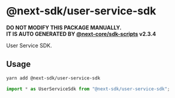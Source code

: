 # @next-sdk/user-service-sdk

**DO NOT MODIFY THIS PACKAGE MANUALLY.**  
**IT IS AUTO GENERATED BY [@next-core/sdk-scripts] v2.3.4**

User Service SDK.

## Usage

```bash
yarn add @next-sdk/user-service-sdk
```

```ts
import * as UserServiceSdk from "@next-sdk/user-service-sdk";
```

[@next-core/sdk-scripts]: https://github.com/easyops-cn/next-core/tree/master/packages/sdk-scripts

